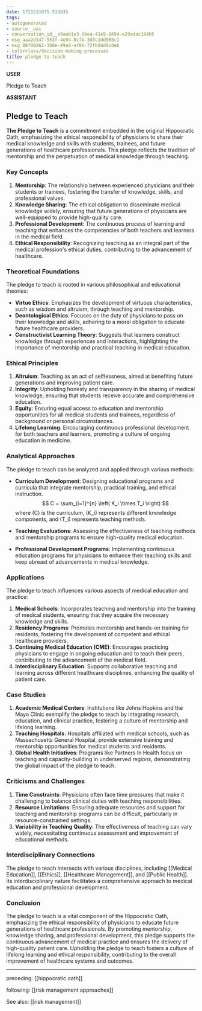 ```yaml
---
date: 1721531075.513835
tags:
- autogenerated
- source__oai
- conversation_id__a9aab1e3-9bea-41e5-8694-e29adac194b5
- msg_aaa2d147-553f-4e04-8cfb-3d3c1dd965c1
- msg_88f00d62-3b0e-49a8-af8b-72fb04d9cdeb
- colorclass/decision-making-processes
title: pledge to teach
---
```


**USER**

Pledge to Teach


**ASSISTANT**

## Pledge to Teach

**The Pledge to Teach** is a commitment embedded in the original Hippocratic Oath, emphasizing the ethical responsibility of physicians to share their medical knowledge and skills with students, trainees, and future generations of healthcare professionals. This pledge reflects the tradition of mentorship and the perpetuation of medical knowledge through teaching.

### Key Concepts

1. **Mentorship**: The relationship between experienced physicians and their students or trainees, fostering the transfer of knowledge, skills, and professional values.
2. **Knowledge Sharing**: The ethical obligation to disseminate medical knowledge widely, ensuring that future generations of physicians are well-equipped to provide high-quality care.
3. **Professional Development**: The continuous process of learning and teaching that enhances the competencies of both teachers and learners in the medical field.
4. **Ethical Responsibility**: Recognizing teaching as an integral part of the medical profession's ethical duties, contributing to the advancement of healthcare.

### Theoretical Foundations

The pledge to teach is rooted in various philosophical and educational theories:

- **Virtue Ethics**: Emphasizes the development of virtuous characteristics, such as wisdom and altruism, through teaching and mentorship.
- **Deontological Ethics**: Focuses on the duty of physicians to pass on their knowledge and skills, adhering to a moral obligation to educate future healthcare providers.
- **Constructivist Learning Theory**: Suggests that learners construct knowledge through experiences and interactions, highlighting the importance of mentorship and practical teaching in medical education.

### Ethical Principles

1. **Altruism**: Teaching as an act of selflessness, aimed at benefiting future generations and improving patient care.
2. **Integrity**: Upholding honesty and transparency in the sharing of medical knowledge, ensuring that students receive accurate and comprehensive education.
3. **Equity**: Ensuring equal access to education and mentorship opportunities for all medical students and trainees, regardless of background or personal circumstances.
4. **Lifelong Learning**: Encouraging continuous professional development for both teachers and learners, promoting a culture of ongoing education in medicine.

### Analytical Approaches

The pledge to teach can be analyzed and applied through various methods:

- **Curriculum Development**: Designing educational programs and curricula that integrate mentorship, practical training, and ethical instruction.
$$
C = \sum_{i=1}^{n} \left( K_i \times T_i \right)
$$
where \(C\) is the curriculum, \(K_i\) represents different knowledge components, and \(T_i\) represents teaching methods.

- **Teaching Evaluations**: Assessing the effectiveness of teaching methods and mentorship programs to ensure high-quality medical education.
- **Professional Development Programs**: Implementing continuous education programs for physicians to enhance their teaching skills and keep abreast of advancements in medical knowledge.

### Applications

The pledge to teach influences various aspects of medical education and practice:

1. **Medical Schools**: Incorporates teaching and mentorship into the training of medical students, ensuring that they acquire the necessary knowledge and skills.
2. **Residency Programs**: Promotes mentorship and hands-on training for residents, fostering the development of competent and ethical healthcare providers.
3. **Continuing Medical Education (CME)**: Encourages practicing physicians to engage in ongoing education and to teach their peers, contributing to the advancement of the medical field.
4. **Interdisciplinary Education**: Supports collaborative teaching and learning across different healthcare disciplines, enhancing the quality of patient care.

### Case Studies

1. **Academic Medical Centers**: Institutions like Johns Hopkins and the Mayo Clinic exemplify the pledge to teach by integrating research, education, and clinical practice, fostering a culture of mentorship and lifelong learning.
2. **Teaching Hospitals**: Hospitals affiliated with medical schools, such as Massachusetts General Hospital, provide extensive training and mentorship opportunities for medical students and residents.
3. **Global Health Initiatives**: Programs like Partners In Health focus on teaching and capacity-building in underserved regions, demonstrating the global impact of the pledge to teach.

### Criticisms and Challenges

1. **Time Constraints**: Physicians often face time pressures that make it challenging to balance clinical duties with teaching responsibilities.
2. **Resource Limitations**: Ensuring adequate resources and support for teaching and mentorship programs can be difficult, particularly in resource-constrained settings.
3. **Variability in Teaching Quality**: The effectiveness of teaching can vary widely, necessitating continuous assessment and improvement of educational methods.

### Interdisciplinary Connections

The pledge to teach intersects with various disciplines, including [[Medical Education]], [[Ethics]], [[Healthcare Management]], and [[Public Health]]. Its interdisciplinary nature facilitates a comprehensive approach to medical education and professional development.

### Conclusion

The pledge to teach is a vital component of the Hippocratic Oath, emphasizing the ethical responsibility of physicians to educate future generations of healthcare professionals. By promoting mentorship, knowledge sharing, and professional development, this pledge supports the continuous advancement of medical practice and ensures the delivery of high-quality patient care. Upholding the pledge to teach fosters a culture of lifelong learning and ethical responsibility, contributing to the overall improvement of healthcare systems and outcomes.


---

preceding: [[hippocratic oath]]  


following: [[risk management approaches]]

See also: [[risk management]]